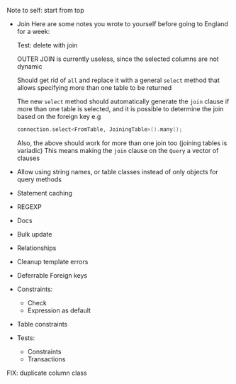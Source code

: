 Note to self: start from top

* Join
    Here are some notes you wrote to yourself before going to England for a week:

    Test: delete with join

    OUTER JOIN is currently useless, since the selected columns are not dynamic

    Should get rid of `all` and replace it with a general `select` method that
    allows specifying more than one table to be returned

    The new `select` method should automatically generate the `join` clause if more
    than one table is selected, and it is possible to determine the join based on
    the foreign key
    e.g
    ```cpp
    connection.select<FromTable, JoiningTable>().many();
    ```

    Also, the above should work for more than one join too (joining tables is variadic)
    This means making the `join` clause on the `Query` a vector of clauses

* Allow using string names, or table classes instead of only objects for query methods

* Statement caching

* REGEXP

* Docs

* Bulk update

* Relationships

* Cleanup template errors

* Deferrable Foreign keys

* Constraints:
    * Check
    * Expression as default

* Table constraints

* Tests:
    * Constraints
    * Transactions

FIX:
    duplicate column class
